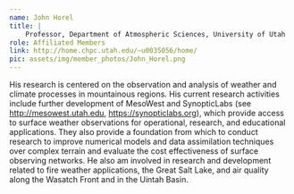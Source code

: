 ```yaml
---
name: John Horel
title: |
    Professor, Department of Atmospheric Sciences, University of Utah
role: Affiliated Members
link: http://home.chpc.utah.edu/~u0035056/home/
pic: assets/img/member_photos/John_Horel.png
---
```


His research is centered on the observation and analysis of weather and climate processes in mountainous regions. His current research activities include further development of MesoWest and SynopticLabs (see http://mesowest.utah.edu, https://synopticlabs.org), which provide access to surface weather observations for operational, research, and educational applications. They also provide a foundation from which to conduct research to improve numerical models and data assimilation techniques over complex terrain and evaluate the cost effectiveness of surface observing networks. He also am involved in research and development related to fire weather applications, the Great Salt Lake, and air quality along the Wasatch Front and in the Uintah Basin.
